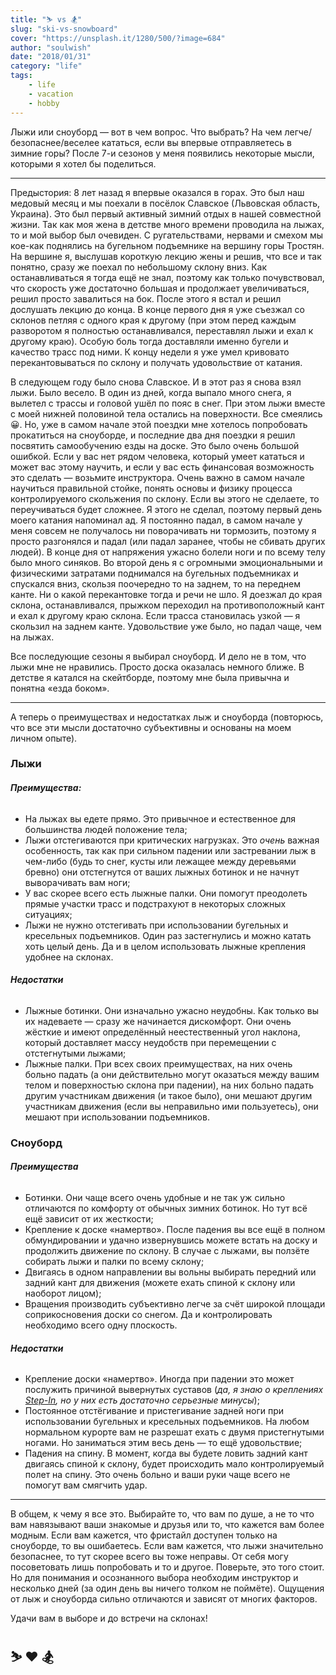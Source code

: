 ```yaml
---
title: "⛷ vs 🏂"
slug: "ski-vs-snowboard"
cover: "https://unsplash.it/1280/500/?image=684"
author: "soulwish"
date: "2018/01/31"
category: "life"
tags:
    - life
    - vacation
    - hobby
---
```


Лыжи или сноуборд — вот в чем вопрос. Что выбрать? На чем легче/безопаснее/веселее кататься, если вы впервые отправляетесь в зимние горы? После 7-и сезонов у меня появились некоторые мысли, которыми я хотел бы поделиться. 

---

Предыстория: 8 лет назад я впервые оказался в горах. Это был наш медовый месяц и мы поехали в посёлок Славское (Львовская область, Украина). Это был первый активный зимний отдых в нашей совместной жизни. Так как моя жена в детстве много времени проводила на лыжах, то и мой выбор был очевиден. С ругательствами, нервами и смехом мы кое-как поднялись на бугельном подъемнике на вершину горы Тростян. На вершине я, выслушав короткую лекцию жены и решив, что все и так понятно, сразу же поехал по небольшому склону вниз. Как останавливаться я тогда ещё не знал, поэтому как только почувствовал, что скорость уже достаточно большая и продолжает увеличиваться, решил просто завалиться на бок. После этого я встал и решил дослушать лекцию до конца. В конце первого дня я уже съезжал со склонов петляя с одного края к другому (при этом перед каждым разворотом я полностью останавливался, переставлял лыжи и ехал к другому краю). Особую боль тогда доставляли именно бугели и качество трасс под ними. К концу недели я уже умел кривовато перекантовываться по склону и получать удовольствие от катания. 

В следующем году было снова Славское. И в этот раз я снова взял лыжи. Было весело. В один из дней, когда выпало много снега, я вылетел с трассы и головой ушёл по пояс в снег. При этом лыжи вместе с моей нижней половиной тела остались на поверхности. Все смеялись 😀. 
Но, уже в самом начале этой поездки мне хотелось попробовать прокатиться на сноуборде, и последние два дня поездки я решил посвятить самообучению езды на доске. Это было очень большой ошибкой. Если у вас нет рядом человека, который умеет кататься и может вас этому научить, и если у вас есть финансовая возможность это сделать — возьмите инструктора. Очень важно в самом начале научиться правильной стойке, понять основы и физику процесса контролируемого скольжения по склону. Если вы этого не сделаете, то переучиваться будет сложнее. Я этого не сделал, поэтому первый день моего катания напоминал ад. Я постоянно падал, в самом начале у меня совсем не получалось ни поворачивать ни тормозить, поэтому я просто разгонялся и падал (или падал заранее, чтобы не сбивать других людей). В конце дня от напряжения ужасно болели ноги и по всему телу было много синяков. Во второй день я с огромными эмоциональными и физическими затратами поднимался на бугельных подъемниках и спускался вниз, скользя поочередно то на заднем, то на переднем канте. Ни о какой перекантовке тогда и речи не шло. Я доезжал до края склона, останавливался, прыжком переходил на противоположный кант и ехал к другому краю склона. Если трасса становилась узкой — я скользил на заднем канте. Удовольствие уже было, но падал чаще, чем на лыжах. 

Все последующие сезоны я выбирал сноуборд. И дело не в том, что лыжи мне не нравились. Просто доска оказалась немного ближе. В детстве я катался на скейтборде, поэтому мне была привычна и понятна «езда боком». 

---

А теперь о преимуществах и недостатках лыж и сноуборда (повторюсь, что все эти мысли достаточно субъективны и основаны на моем личном опыте). 

### Лыжи
###### **Преимущества:**
* На лыжах вы едете прямо. Это привычное и естественное для большинства людей положение тела;
* Лыжи отстегиваются при критических нагрузках. Это _очень_ важная особенность, так как при сильном падении или застревании лыж в чем-либо (будь то снег, кусты или лежащее между деревьями бревно) они отстегнутся от ваших лыжных ботинок и не начнут выворачивать вам ноги;
* У вас скорее всего есть лыжные палки. Они помогут преодолеть прямые участки трасс и подстрахуют в некоторых сложных ситуациях;
* Лыжи не нужно отстегивать при использовании бугельных и кресельных подъемников. Один раз застегнулись и можно катать хоть целый день. Да и в целом использовать лыжные крепления удобнее на склонах.

###### **Недостатки**
* Лыжные ботинки. Они изначально ужасно неудобны. Как только вы их надеваете — сразу же начинается дискомфорт. Они очень жёсткие и имеют определённый неестественный угол наклона, который доставляет массу неудобств при перемещении с отстегнутыми лыжами;
* Лыжные палки. При всех своих преимуществах, на них очень больно падать (а они действительно могут оказаться между вашим телом и поверхностью склона при падении), на них больно падать другим участникам движения (и такое было), они мешают другим участникам движения (если вы неправильно ими пользуетесь), они мешают при использовании подъемников.

### Сноуборд
###### **Преимущества**
* Ботинки. Они чаще всего очень удобные и не так уж сильно отличаются по комфорту от обычных зимних ботинок. Но тут всё ещё зависит от их жесткости;
* Крепление к доске «намертво». После падения вы все ещё в полном обмундировании и удачно извернувшись можете встать на доску и продолжить движение по склону. В случае с лыжами, вы ползёте собирать лыжи и палки по всему склону;
* Двигаясь в одном направлении вы вольны выбирать передний или задний кант для движения (можете ехать спиной к склону или наоборот лицом);
* Вращения производить субъективно легче за счёт широкой площади соприкосновения доски со снегом. Да и контролировать необходимо всего одну плоскость. 

###### **Недостатки**
* Крепление доски «намертво». Иногда при падении это может послужить причиной вывернутых суставов (_да, я знаю о креплениях [Step-In](http://www.thesnowboardingexperts.com/step-in-snowboard-bindings/), но у них есть достаточно серьезные минусы_);
* Постоянное отстёгивание и пристегивание  задней ноги при использовании бугельных и кресельных подъемников. На любом нормальном курорте вам не разрешат ехать с двумя пристегнутыми ногами. Но заниматься этим весь день — то ещё удовольствие;
* Падения на спину. В момент, когда вы будете ловить задний кант двигаясь спиной к склону, будет происходить мало контролируемый полет на спину. Это очень больно и ваши руки чаще всего не помогут вам смягчить удар. 

---

В общем, к чему я все это. Выбирайте то, что вам по душе, а не то что вам навязывают ваши знакомые и друзья или то, что кажется вам более модным. Если вам кажется, что фристайл доступен только на сноуборде, то вы ошибаетесь. Если вам кажется, что лыжи значительно безопаснее, то тут скорее всего вы тоже неправы. От себя могу посоветовать лишь попробовать и то и другое. Поверьте, это того стоит. Но для понимания и осознанного выбора необходим инструктор и несколько дней (за один день вы ничего толком не поймёте). Ощущения от лыж и сноуборда сильно отличаются и зависят от многих факторов.

Удачи вам в выборе и до встречи на склонах! 

## ⛷ ❤️ 🏂